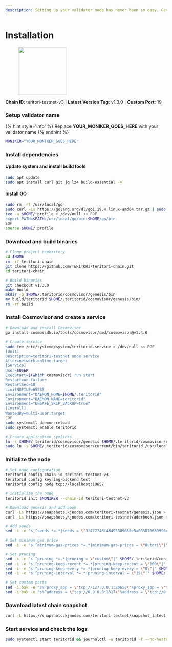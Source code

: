 ```yaml
---
description: Setting up your validator node has never been so easy. Get your validator running in minutes by following step by step instructions.
---
```


# Installation

<figure><img src="https://raw.githubusercontent.com/kj89/testnet_manuals/main/pingpub/logos/teritori.png" width="150" alt=""><figcaption></figcaption></figure>

**Chain ID**: teritori-testnet-v3 | **Latest Version Tag**: v1.3.0 | **Custom Port**: 19

### Setup validator name

{% hint style='info' %}
Replace **YOUR_MONIKER_GOES_HERE** with your validator name
{% endhint %}

```bash
MONIKER="YOUR_MONIKER_GOES_HERE"
```

### Install dependencies

#### Update system and install build tools

```bash
sudo apt update
sudo apt install curl git jq lz4 build-essential -y
```

#### Install GO

```bash
sudo rm -rf /usr/local/go
sudo curl -Ls https://golang.org/dl/go1.19.4.linux-amd64.tar.gz | sudo tar -C /usr/local -xz
tee -a $HOME/.profile > /dev/null << EOF
export PATH=$PATH:/usr/local/go/bin:$HOME/go/bin
EOF
source $HOME/.profile
```

### Download and build binaries

```bash
# Clone project repository
cd $HOME
rm -rf teritori-chain
git clone https://github.com/TERITORI/teritori-chain.git
cd teritori-chain

# Build binaries
git checkout v1.3.0
make build
mkdir -p $HOME/.teritorid/cosmovisor/genesis/bin
mv build/teritorid $HOME/.teritorid/cosmovisor/genesis/bin/
rm -rf build
```

### Install Cosmovisor and create a service

```bash
# Download and install Cosmovisor
go install cosmossdk.io/tools/cosmovisor/cmd/cosmovisor@v1.4.0

# Create service
sudo tee /etc/systemd/system/teritorid.service > /dev/null << EOF
[Unit]
Description=teritori-testnet node service
After=network-online.target
[Service]
User=$USER
ExecStart=$(which cosmovisor) run start
Restart=on-failure
RestartSec=10
LimitNOFILE=65535
Environment="DAEMON_HOME=$HOME/.teritorid"
Environment="DAEMON_NAME=teritorid"
Environment="UNSAFE_SKIP_BACKUP=true"
[Install]
WantedBy=multi-user.target
EOF
sudo systemctl daemon-reload
sudo systemctl enable teritorid

# Create application symlinks
ln -s $HOME/.teritorid/cosmovisor/genesis $HOME/.teritorid/cosmovisor/current
sudo ln -s $HOME/.teritorid/cosmovisor/current/bin/teritorid /usr/local/bin/teritorid
```

### Initialize the node

```bash
# Set node configuration
teritorid config chain-id teritori-testnet-v3
teritorid config keyring-backend test
teritorid config node tcp://localhost:19657

# Initialize the node
teritorid init $MONIKER --chain-id teritori-testnet-v3

# Download genesis and addrbook
curl -Ls https://snapshots.kjnodes.com/teritori-testnet/genesis.json > $HOME/.teritorid/config/genesis.json
curl -Ls https://snapshots.kjnodes.com/teritori-testnet/addrbook.json > $HOME/.teritorid/config/addrbook.json

# Add seeds
sed -i -e "s|^seeds *=.*|seeds = \"3f472746f46493309650e5a033076689996c8881@teritori-testnet.rpc.kjnodes.com:19659\"|" $HOME/.teritorid/config/config.toml

# Set minimum gas price
sed -i -e "s|^minimum-gas-prices *=.*|minimum-gas-prices = \"0utori\"|" $HOME/.teritorid/config/app.toml

# Set pruning
sed -i -e "s|^pruning *=.*|pruning = \"custom\"|" $HOME/.teritorid/config/app.toml
sed -i -e "s|^pruning-keep-recent *=.*|pruning-keep-recent = \"100\"|" $HOME/.teritorid/config/app.toml
sed -i -e "s|^pruning-keep-every *=.*|pruning-keep-every = \"0\"|" $HOME/.teritorid/config/app.toml
sed -i -e "s|^pruning-interval *=.*|pruning-interval = \"19\"|" $HOME/.teritorid/config/app.toml

# Set custom ports
sed -i.bak -e "s%^proxy_app = \"tcp://127.0.0.1:26658\"%proxy_app = \"tcp://127.0.0.1:19658\"%; s%^laddr = \"tcp://127.0.0.1:26657\"%laddr = \"tcp://127.0.0.1:19657\"%; s%^pprof_laddr = \"localhost:6060\"%pprof_laddr = \"localhost:19060\"%; s%^laddr = \"tcp://0.0.0.0:26656\"%laddr = \"tcp://0.0.0.0:19656\"%; s%^prometheus_listen_addr = \":26660\"%prometheus_listen_addr = \":19660\"%" $HOME/.teritorid/config/config.toml
sed -i.bak -e "s%^address = \"tcp://0.0.0.0:1317\"%address = \"tcp://0.0.0.0:19317\"%; s%^address = \":8080\"%address = \":19080\"%; s%^address = \"0.0.0.0:9090\"%address = \"0.0.0.0:19090\"%; s%^address = \"0.0.0.0:9091\"%address = \"0.0.0.0:19091\"%; s%^address = \"0.0.0.0:8545\"%address = \"0.0.0.0:19545\"%; s%^ws-address = \"0.0.0.0:8546\"%ws-address = \"0.0.0.0:19546\"%" $HOME/.teritorid/config/app.toml
```

### Download latest chain snapshot

```bash
curl -L https://snapshots.kjnodes.com/teritori-testnet/snapshot_latest.tar.lz4 | lz4 -dc - | tar -xf - -C $HOME/.teritorid
```

### Start service and check the logs

```bash
sudo systemctl start teritorid && journalctl -u teritorid -f --no-hostname -o cat
```
